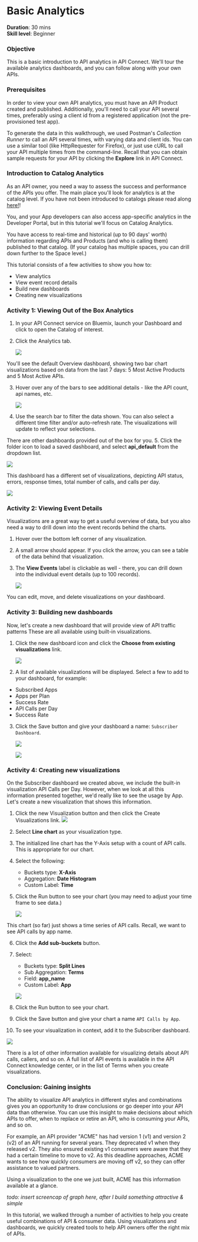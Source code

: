 # Basic Analytics
**Duration**: 30 mins  
**Skill level**: Beginner

### Objective
This is a basic introduction to API analytics in API Connect. We'll tour the available analytics dashboards, and you can follow along with your own APIs.


### Prerequisites
In order to view your own API analytics, you must have an API Product created and published. Additionally, you'll need to call your API several times, preferably using a client id from a registered application (not the pre-provisioned test app).

To generate the data in this walkthrough, we used Postman's *Collection Runner* to call an API several times, with varying data and client ids. You can use a similar tool (like HttpRequester for Firefox), or just use cURL to call your API multiple times from the command-line. Recall that you can obtain sample requests for your API by clicking the **Explore** link in API Connect.

### Introduction to Catalog Analytics
As an API owner, you need a way to assess the success and performance of the APIs you offer. The main place you'll look for analytics is at the catalog level. If you have not been introduced to catalogs please read along [here!](https://www.ibm.com/support/knowledgecenter/en/SSMNED_5.0.0/com.ibm.apic.apionprem.doc/conref_working_with_env.html)! 

You, and your App developers can also access app-specific analytics in the Developer Portal, but in this tutorial we'll focus on Catalog Analytics.

You have access to real-time and historical (up to 90 days' worth) information regarding APIs and Products (and who is calling them) published to that catalog. (If your catalog has multiple spaces, you can drill down further to the Space level.)

This tutorial consists of a few activities to show you how to:
* View analytics
* View event record details
* Build new dashboards
* Creating new visualizations


### Activity 1: Viewing Out of the Box Analytics
1. In your API Connect service on Bluemix, launch your Dashboard and click to open the Catalog of interest. 
2. Click the Analytics tab.

   ![](./images/analyticstab.png) 
  
You'll see the default Overview dashboard, showing two bar chart visualizations based on data from the last 7 days: 5 Most Active Products and 5 Most Active APIs. 

3. Hover over any of the bars to see additional details - like the API count, api names, etc.

   ![](./images/defaultoverview.png) 

4. Use the search bar to filter the data shown. You can also select a different time filter and/or auto-refresh rate. The visualizations will update to reflect your selections.

There are other dashboards provided out of the box for you. 
5. Click the folder icon to load a saved dashboard, and select **api_default** from the dropdown list.

   ![](./images/api_default.png) 

This dashboard has a different set of visualizations, depicting API status, errors, response times, total number of calls, and calls per day.

   ![](./images/sandbox-api_default.png) 


### Activity 2: Viewing Event Details

Visualizations are a great way to get a useful overview of data, but you also need a way to drill down into the event records behind the charts.

1. Hover over the bottom left corner of any visualization. 
2. A small arrow should appear. If you click the arrow, you can see a table of the data behind that visualization. 
3. The **View Events** label is clickable as well - there, you can drill down into the individual event details (up to 100 records).

   ![](./images/statuscodetable.png) 

You can edit, move, and delete visualizations on your dashboard.

### Activity 3: Building new dashboards

Now, let's create a new dashboard that will provide view of API traffic patterns These are all available using built-in visualizations. 

1. Click the new dashboard icon and click the **Choose from existing visualizations** link. 

   ![](./images/newdashboard.png) 

2. A list of available visualizations will be displayed. Select a few to add to your dashboard, for example:
  * Subscribed Apps
  * Apps per Plan 
  * Success Rate
  * API Calls per Day
  * Success Rate
3. Click the Save button and give your dashboard a name: ``Subscriber Dashboard``.

   ![](./images/savedashboard.png)

   ![](./images/namedashboard.png) 


### Activity 4: Creating new visualizations
On the Subscriber dashboard we created above, we include the built-in visualization API Calls per Day. However, when we look at all this information presented together, we'd really like to see the usage by App. Let's create a new visualization that shows this information.

1. Click the new Visualization button and then click the Create Visualizations link.
   ![](./images/newvisualization.png) 

2. Select **Line chart** as your visualization type.
3. The initialized line chart has the Y-Axis setup with a count of API calls. This is appropriate for our chart.
4. Select the following:
	* Buckets type: **X-Axis**
	* Aggregation: **Date Histogram**
	* Custom Label: **Time** 
5. Click the Run button to see your chart (you may need to adjust your time frame to see data.)

   ![](./images/apichart1.png)

This chart (so far) just shows a time series of API calls. Recall, we want to see API calls by app name.

6. Click the **Add sub-buckets** button.
7. Select:
	* Buckets type: **Split Lines**
	* Sub Aggregation: **Terms**
	* Field: **app_name**
	* Custom Label: **App**
	
   ![](./images/subbucket.png)
8. Click the Run button to see your chart.
9. Click the Save button and give your chart a name ``API Calls by App``.
10. To see your visualization in context, add it to the Subscriber dashboard.

   ![](./images/apichartfinal.png)
 
There is a lot of other information available for visualizing details about API calls, callers, and so on. A full list of API events is available in the API Connect knowledge center, or in the list of Terms when you create visualizations.

### Conclusion: Gaining insights

The ability to visualize API analytics in different styles and combinations gives you an opportunity to draw conclusions or go deeper into your API data than otherwise. You can use this insight to make decisions about which APIs to offer, when to replace or retire an API, who is consuming your APIs, and so on.

For example, an API provider "ACME" has had version 1 (v1) and version 2 (v2) of an API running for several years. They deprecated v1 when they released v2. They also ensured existing v1 consumers were aware that they had a certain timeline to move to v2. As this deadline approaches, ACME wants to see how quickly consumers are moving off v2, so they can offer assistance to valued partners. 

Using a visualization to the one we just built, ACME has this information available at a glance.

*todo: insert screencap of graph here, after I build something attractive & simple*

In this tutorial, we walked through a number of activities to help you create useful combinations of API & consumer data. Using visualizations and dashboards, we quickly created tools to help API owners offer the right mix of APIs.


